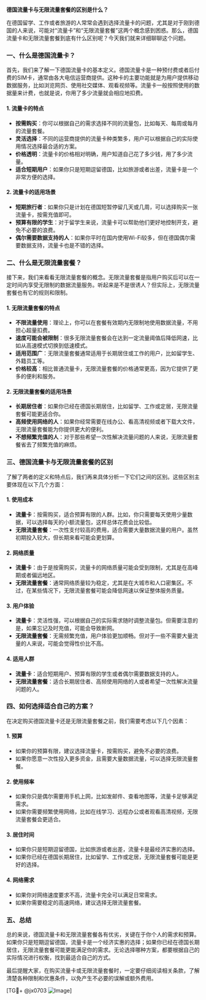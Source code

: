 **德国流量卡与无限流量套餐的区别是什么？**

在德国留学、工作或者旅游的人常常会遇到选择流量卡的问题，尤其是对于刚到德国的人来说，可能对“流量卡”和“无限流量套餐”这两个概念感到困惑。那么，德国流量卡和无限流量套餐到底有什么区别呢？今天我们就来详细聊聊这个问题。

### **一、什么是德国流量卡？**

首先，我们来了解一下德国流量卡的基本定义。德国流量卡是一种预付费或者后付费的SIM卡，通常由各大电信运营商提供。这种卡的主要功能就是为用户提供移动数据服务，比如浏览网页、使用社交媒体、观看视频等。流量卡一般按照使用的数据量来计费，也就是说，你用了多少流量就会相应地扣费。

#### **1. 流量卡的特点**
- **按需购买**：你可以根据自己的需求选择不同的流量包，比如每天、每周或每月的流量套餐。
- **灵活选择**：不同的运营商提供的流量卡种类繁多，用户可以根据自己的实际使用情况选择最合适的方案。
- **价格透明**：流量卡的价格相对明确，用户知道自己花了多少钱，用了多少流量。
- **适合短期用户**：如果你只是短期逗留德国，比如旅游或者出差，流量卡是一个非常方便的选择。

#### **2. 流量卡的适用场景**
- **短期旅行者**：如果你只是计划在德国短暂停留几天或几周，可以选择购买一张流量卡，按需充值即可。
- **预算有限的学生**：对于留学生来说，流量卡可以帮助他们更好地控制开支，避免不必要的浪费。
- **偶尔需要数据支持的人**：如果你平时在国内使用Wi-Fi较多，但在德国偶尔需要数据支持，流量卡也是不错的选择。

### **二、什么是无限流量套餐？**

接下来，我们来看看无限流量套餐的概念。无限流量套餐是指用户购买后可以在一定时间内享受无限制的数据流量服务。听起来是不是很诱人？但实际上，无限流量套餐也有它的规则和限制。

#### **1. 无限流量套餐的特点**
- **不限流量使用**：理论上，你可以在套餐有效期内无限制地使用数据流量，不用担心超量扣费。
- **速度可能会被限制**：很多无限流量套餐会在达到一定流量阈值后降低网速，比如从高速模式切换到低速模式。
- **适用范围广**：无限流量套餐通常适用于长期居住或工作的用户，比如留学生、外籍员工等。
- **价格较高**：相比普通流量卡，无限流量套餐的价格通常更高，因为它提供了更多的便利和服务。

#### **2. 无限流量套餐的适用场景**
- **长期居住者**：如果你已经在德国长期居住，比如留学、工作或定居，无限流量套餐可能更适合你。
- **高频使用网络的人**：如果你经常需要在线办公、看高清视频或者下载大文件，无限流量套餐能为你提供更大的便利。
- **不想频繁充值的人**：对于那些希望一次性解决流量问题的人来说，无限流量套餐省去了频繁充值的麻烦。

### **三、德国流量卡与无限流量套餐的区别**

了解了两者的定义和特点后，我们再来具体分析一下它们之间的区别。这些区别主要体现在以下几个方面：

#### **1. 使用成本**
- **流量卡**：按需购买，适合预算有限的人群。比如，你只需要每天使用少量数据，可以选择每天的小额流量包，这样总体花费会比较低。
- **无限流量套餐**：一次性支付较高的费用，适合需要大量数据流量的用户。虽然初期投入较大，但长期来看可能会更划算。

#### **2. 网络质量**
- **流量卡**：由于是按需购买，流量卡的网络质量可能会受到限制，尤其是在高峰期或者偏远地区。
- **无限流量套餐**：通常网络质量较为稳定，尤其是在大城市和人口密集区。不过，在某些情况下，无限流量套餐可能会降低网速以保证整体服务质量。

#### **3. 用户体验**
- **流量卡**：灵活性强，可以根据自己的实际需求随时调整流量包。但需要注意的是，如果忘记及时充值，可能会导致断网。
- **无限流量套餐**：无需频繁充值，用户体验更加顺畅。但对于一些不需要大量流量的人来说，可能会觉得性价比不高。

#### **4. 适用人群**
- **流量卡**：适合短期用户、预算有限的学生或者偶尔需要数据支持的人。
- **无限流量套餐**：适合长期居住者、高频使用网络的人或者希望一次性解决流量问题的人。

### **四、如何选择适合自己的方案？**

在决定购买德国流量卡还是无限流量套餐之前，我们需要考虑以下几个因素：

#### **1. 预算**
- 如果你的预算有限，建议选择流量卡，按需购买，避免不必要的浪费。
- 如果你愿意一次性投入更多资金，且需要大量数据流量，可以选择无限流量套餐。

#### **2. 使用频率**
- 如果你只是偶尔需要用手机上网，比如发邮件、查看地图等，流量卡足够满足需求。
- 如果你需要频繁使用网络，比如在线学习、远程办公或者观看高清视频，无限流量套餐会更适合。

#### **3. 居住时间**
- 如果你只是短期逗留德国，比如旅游或者出差，流量卡是最经济实惠的选择。
- 如果你已经在德国长期居住，比如留学、工作或定居，无限流量套餐可能是更好的选择。

#### **4. 网络需求**
- 如果你对网络速度要求不高，流量卡完全可以满足日常需求。
- 如果你需要稳定的高速网络，建议选择无限流量套餐。

### **五、总结**

总的来说，德国流量卡和无限流量套餐各有优劣，关键在于你个人的需求和预算。如果你只是短期逗留德国，流量卡是一个经济实惠的选择；如果你已经在德国长期居住，无限流量套餐可能更能满足你的需求。无论选择哪种方案，都要根据自己的实际情况进行权衡，找到最适合自己的方式。

最后提醒大家，在购买流量卡或无限流量套餐时，一定要仔细阅读相关条款，了解清楚各种限制和优惠条件，以免产生不必要的误解或额外费用。

[TG💪+ @jx0703 ![Image](https://github.com/user-attachments/assets/dbca1d08-cadb-493c-b0ec-ad6f7a83f270)]